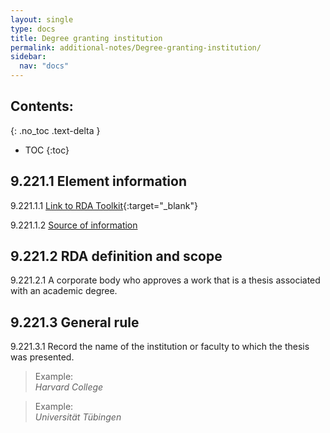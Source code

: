 ```yaml
---
layout: single
type: docs
title: Degree granting institution
permalink: additional-notes/Degree-granting-institution/
sidebar:
  nav: "docs"
---
```


## Contents:
{: .no_toc .text-delta }

- TOC
{:toc}

## 9.221.1 Element information

<a name="9.221.1.1">9.221.1.1</a> [Link to RDA Toolkit](https://beta.rdatoolkit.org/Content/Index?externalId=en-US_ala-6b773e5e-858a-3718-b3fa-856467d8f415){:target="_blank"}

<a name="9.221.1.2">9.221.1.2</a> [Source of information](/DCRMR/additional-notes/)

## 9.221.2 RDA definition and scope

<a name="9.221.2.1">9.221.2.1</a> A corporate body who approves a work that is a thesis associated with an academic degree.

## 9.221.3 General rule

<a name="9.221.3.1">9.221.3.1</a> Record the name of the institution or faculty to which the thesis was presented.

>Example:  
><CITE>Harvard College</CITE>

>Example:  
><CITE>Universität Tübingen</CITE>